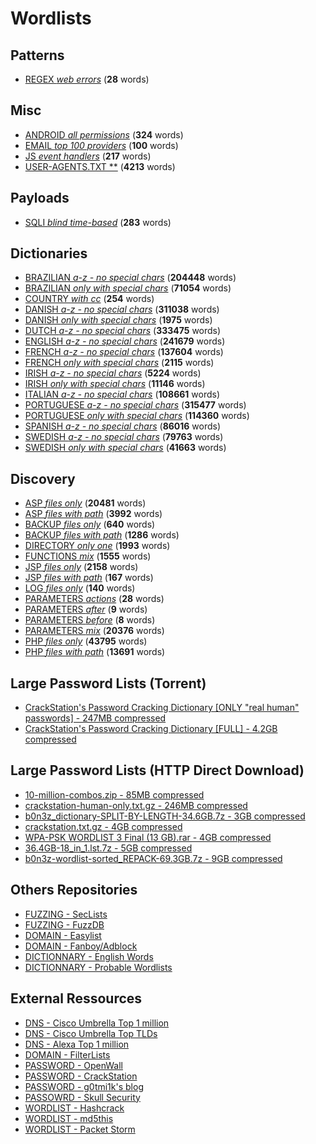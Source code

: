 # Wordlists


## Patterns

 * [REGEX *web errors*](./patterns/regex_web_errors.csv) (**28** words)

## Misc

 * [ANDROID *all permissions*](./misc/android_all_permissions.txt) (**324** words)
 * [EMAIL *top 100 providers*](./misc/email_top_100_providers.txt) (**100** words)
 * [JS *event handlers*](./misc/js_event_handlers.txt) (**217** words)
 * [USER-AGENTS.TXT **](./misc/user-agents.txt) (**4213** words)

## Payloads

 * [SQLI *blind time-based*](./payloads/sqli_blind_time-based.txt) (**283** words)

## Dictionaries

 * [BRAZILIAN *a-z - no special chars*](./dictionaries/brazilian_a-z_-_no_special_chars.txt) (**204448** words)
 * [BRAZILIAN *only with special chars*](./dictionaries/brazilian_only_with_special_chars.txt) (**71054** words)
 * [COUNTRY *with cc*](./dictionaries/country_with_cc.csv) (**254** words)
 * [DANISH *a-z - no special chars*](./dictionaries/danish_a-z_-_no_special_chars.txt) (**311038** words)
 * [DANISH *only with special chars*](./dictionaries/danish_only_with_special_chars.txt) (**1975** words)
 * [DUTCH *a-z - no special chars*](./dictionaries/dutch_a-z_-_no_special_chars.txt) (**333475** words)
 * [ENGLISH *a-z - no special chars*](./dictionaries/english_a-z_-_no_special_chars.txt) (**241679** words)
 * [FRENCH *a-z - no special chars*](./dictionaries/french_a-z_-_no_special_chars.txt) (**137604** words)
 * [FRENCH *only with special chars*](./dictionaries/french_only_with_special_chars.txt) (**2115** words)
 * [IRISH *a-z - no special chars*](./dictionaries/irish_a-z_-_no_special_chars.txt) (**5224** words)
 * [IRISH *only with special chars*](./dictionaries/irish_only_with_special_chars.txt) (**11146** words)
 * [ITALIAN *a-z - no special chars*](./dictionaries/italian_a-z_-_no_special_chars.txt) (**108661** words)
 * [PORTUGUESE *a-z - no special chars*](./dictionaries/portuguese_a-z_-_no_special_chars.txt) (**315477** words)
 * [PORTUGUESE *only with special chars*](./dictionaries/portuguese_only_with_special_chars.txt) (**114360** words)
 * [SPANISH *a-z - no special chars*](./dictionaries/spanish_a-z_-_no_special_chars.txt) (**86016** words)
 * [SWEDISH *a-z - no special chars*](./dictionaries/swedish_a-z_-_no_special_chars.txt) (**79763** words)
 * [SWEDISH *only with special chars*](./dictionaries/swedish_only_with_special_chars.txt) (**41663** words)

## Discovery

 * [ASP *files only*](./discovery/asp_files_only.txt) (**20481** words)
 * [ASP *files with path*](./discovery/asp_files_with_path.txt) (**3992** words)
 * [BACKUP *files only*](./discovery/backup_files_only.txt) (**640** words)
 * [BACKUP *files with path*](./discovery/backup_files_with_path.txt) (**1286** words)
 * [DIRECTORY *only one*](./discovery/directory_only_one.small.txt) (**1993** words)
 * [FUNCTIONS *mix*](./discovery/functions_mix.txt) (**1555** words)
 * [JSP *files only*](./discovery/jsp_files_only.txt) (**2158** words)
 * [JSP *files with path*](./discovery/jsp_files_with_path.txt) (**167** words)
 * [LOG *files only*](./discovery/log_files_only.txt) (**140** words)
 * [PARAMETERS *actions*](./discovery/parameters_actions.txt) (**28** words)
 * [PARAMETERS *after*](./discovery/parameters_after.txt) (**9** words)
 * [PARAMETERS *before*](./discovery/parameters_before.txt) (**8** words)
 * [PARAMETERS *mix*](./discovery/parameters_mix.txt) (**20376** words)
 * [PHP *files only*](./discovery/php_files_only.txt) (**43795** words)
 * [PHP *files with path*](./discovery/php_files_with_path.txt) (**13691** words)


## Large Password Lists (Torrent)
 * [CrackStation's Password Cracking Dictionary [ONLY "real human" passwords] - 247MB compressed](https://crackstation.net/downloads/crackstation-human-only.txt.gz.torrent)
 * [CrackStation's Password Cracking Dictionary [FULL] - 4.2GB compressed](https://crackstation.net/downloads/crackstation.txt.gz.torrent)

## Large Password Lists (HTTP Direct Download)

 * [10-million-combos.zip - 85MB compressed](http://download.g0tmi1k.com/wordlists/large/10-million-combos.zip)
 * [crackstation-human-only.txt.gz - 246MB compressed](http://download.g0tmi1k.com/wordlists/large/crackstation-human-only.txt.gz)
 * [b0n3z_dictionary-SPLIT-BY-LENGTH-34.6GB.7z - 3GB compressed](http://download.g0tmi1k.com/wordlists/large/b0n3z_dictionary-SPLIT-BY-LENGTH-34.6GB.7z)
 * [crackstation.txt.gz - 4GB compressed](http://download.g0tmi1k.com/wordlists/large/crackstation.txt.gz)
 * [WPA-PSK WORDLIST 3 Final (13 GB).rar - 4GB compressed](http://download.g0tmi1k.com/wordlists/large/WPA-PSK%20WORDLIST%203%20Final%20%2813%20GB%29.rar)
 * [36.4GB-18_in_1.lst.7z - 5GB compressed](http://download.g0tmi1k.com/wordlists/large/36.4GB-18_in_1.lst.7z)
 * [b0n3z-wordlist-sorted_REPACK-69.3GB.7z - 9GB compressed](http://download.g0tmi1k.com/wordlists/large/b0n3z-wordlist-sorted_REPACK-69.3GB.7z)
 
 ## Others Repositories

 * [FUZZING - SecLists](https://github.com/danielmiessler/SecLists)
 * [FUZZING - FuzzDB](https://github.com/fuzzdb-project/fuzzdb/)
 * [DOMAIN - Easylist](https://github.com/easylist/easylist)
 * [DOMAIN - Fanboy/Adblock](https://github.com/ryanbr/fanboy-adblock)
 * [DICTIONNARY - English Words](https://github.com/dwyl/english-words)
 * [DICTIONNARY - Probable Wordlists](https://github.com/berzerk0/Probable-Wordlists)

## External Ressources

 * [DNS - Cisco Umbrella Top 1 million](http://s3-us-west-1.amazonaws.com/umbrella-static/top-1m.csv.zip)
 * [DNS - Cisco Umbrella Top TLDs](http://s3-us-west-1.amazonaws.com/umbrella-static/top-1m-TLD.csv.zip)
 * [DNS - Alexa Top 1 million](http://s3.amazonaws.com/alexa-static/top-1m.csv.zip)
 * [DOMAIN - FilterLists](https://filterlists.com/)
 * [PASSWORD - OpenWall](http://www.openwall.com/wordlists/)
 * [PASSWORD - CrackStation](https://crackstation.net/buy-crackstation-wordlist-password-cracking-dictionary.htm)
 * [PASSWORD - g0tmi1k's blog](http://blog.g0tmi1k.com/2011/06/dictionaries-wordlists/)
 * [PASSOWRD - Skull Security](https://wiki.skullsecurity.org/Passwords)
 * [WORDLIST - Hashcrack](http://hashcrack.blogspot.ch/p/wordlist-downloads_29.html)
 * [WORDLIST - md5this](http://www.md5this.com/tools/wordlists.html)
 * [WORDLIST - Packet Storm](https://packetstormsecurity.com/Crackers/wordlists/)


